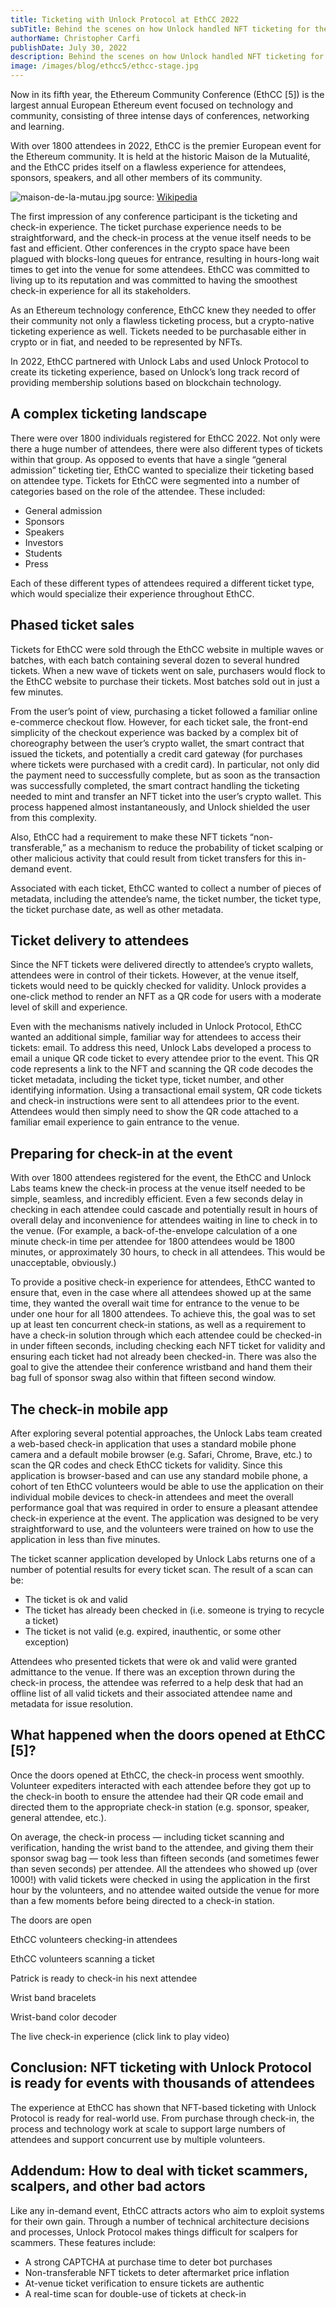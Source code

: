 ```yaml
---
title: Ticketing with Unlock Protocol at EthCC 2022
subTitle: Behind the scenes on how Unlock handled NFT ticketing for the largest European Ethereum event with 1800 attendees
authorName: Christopher Carfi
publishDate: July 30, 2022
description: Behind the scenes on how Unlock handled NFT ticketing for the largest European Ethereum event with 1800 attendees.
image: /images/blog/ethcc5/ethcc-stage.jpg
---
```


Now in its fifth year, the Ethereum Community Conference (EthCC [5]) is the largest annual European Ethereum event focused on technology and community, consisting of three intense days of conferences, networking and learning. 

With over 1800 attendees in 2022, EthCC is the premier European event for the Ethereum community. It is held at the historic Maison de la Mutualité, and the EthCC prides itself on a flawless experience for attendees, sponsors, speakers, and all other members of its community.


![maison-de-la-mutau.jpg](/images/blog/ethcc5/maison-de-la-mutau.jpg)
source: [Wikipedia](https://fr.wikipedia.org/wiki/Maison_de_la_Mutualit%C3%A9#/media/Fichier:DSC_7088-Maison-de-la-Mutau.jpg)

The first impression of any conference participant is the ticketing and check-in experience. The ticket purchase experience needs to be straightforward, and the check-in process at the venue itself needs to be fast and efficient. Other conferences in the crypto space have been plagued with blocks-long queues for entrance, resulting in hours-long wait times to get into the venue for some attendees. EthCC was committed to living up to its reputation and was committed to having the smoothest check-in experience for all its stakeholders.

As an Ethereum technology conference, EthCC knew they needed to offer their community not only a flawless ticketing process, but a crypto-native ticketing experience as well. Tickets needed to be purchasable either in crypto or in fiat, and needed to be represented by NFTs. 

In 2022, EthCC partnered with Unlock Labs and used Unlock Protocol to create its ticketing experience, based on Unlock’s long track record of providing membership solutions based on blockchain technology.

## A complex ticketing landscape

There were over 1800 individuals registered for EthCC 2022. Not only were there a huge number of attendees, there were also different types of tickets within that group. As opposed to events that have a single “general admission” ticketing tier, EthCC wanted to specialize their ticketing based on attendee type. Tickets for EthCC were segmented into a number of categories based on the role of the attendee. These included:

* General admission
* Sponsors
* Speakers
* Investors
* Students
* Press

Each of these different types of attendees required a different ticket type, which would specialize their experience throughout EthCC.

## Phased ticket sales

Tickets for EthCC were sold through the EthCC website in multiple waves or batches, with each batch containing several dozen to several hundred tickets. When a new wave of tickets went on sale, purchasers would flock to the EthCC website to purchase their tickets. Most batches sold out in just a few minutes.

From the user’s point of view, purchasing a ticket followed a familiar online e-commerce checkout flow. However, for each ticket sale, the front-end simplicity of the checkout experience was backed by a complex bit of choreography between the user’s crypto wallet, the smart contract that issued the tickets, and potentially a credit card gateway (for purchases where tickets were purchased with a credit card). In particular, not only did the payment need to successfully complete, but as soon as the transaction was successfully completed, the smart contract handling the ticketing needed to mint and transfer an NFT ticket into the user’s crypto wallet. This process happened almost instantaneously, and Unlock shielded the user from this complexity.

Also, EthCC had a requirement to make these NFT tickets “non-transferable,” as a mechanism to reduce the probability of ticket scalping or other malicious activity that could result from ticket transfers for this in-demand event. 

Associated with each ticket, EthCC wanted to collect a number of pieces of metadata, including the attendee’s name, the ticket number, the ticket type, the ticket purchase date, as well as other metadata.

## Ticket delivery to attendees

Since the NFT tickets were delivered directly to attendee’s crypto wallets, attendees were in control of their tickets. However, at the venue itself, tickets would need to be quickly checked for validity. Unlock provides a one-click method to render an NFT as a QR code for users with a moderate level of skill and experience.

Even with the mechanisms natively included in Unlock Protocol, EthCC wanted an additional simple, familiar way for attendees to access their tickets: email. To address this need, Unlock Labs developed a process to email a unique QR code ticket to every attendee prior to the event. This QR code represents a link to the NFT and scanning the QR code decodes the ticket metadata, including the ticket type, ticket number, and other identifying information. Using a transactional email system, QR code tickets and check-in instructions were sent to all attendees prior to the event. Attendees would then simply need to show the QR code attached to a familiar email experience to gain entrance to the venue.

## Preparing for check-in at the event

With over 1800 attendees registered for the event, the EthCC and Unlock Labs teams knew the check-in process at the venue itself needed to be simple, seamless, and incredibly efficient. Even a few seconds delay in checking in each attendee could cascade and potentially result in hours of overall delay and inconvenience for attendees waiting in line to check in to the venue. (For example, a back-of-the-envelope calculation of a one minute check-in time per attendee for 1800 attendees would be 1800 minutes, or approximately 30 hours, to check in all attendees. This would be unacceptable, obviously.)

To provide a positive check-in experience for attendees, EthCC wanted to ensure that, even in the case where all attendees showed up at the same time, they wanted the overall wait time for entrance to the venue to be under one hour for all 1800 attendees. To achieve this, the goal was to set up at least ten concurrent check-in stations, as well as a requirement to have a check-in solution through which each attendee could be checked-in in under fifteen seconds, including checking each NFT ticket for validity and ensuring each ticket had not already been checked-in. There was also the goal to give the attendee their conference wristband and hand them their bag full of sponsor swag also within that fifteen second window.

## The check-in mobile app

After exploring several potential approaches, the Unlock Labs team created a web-based check-in application that uses a standard mobile phone camera and a default mobile browser (e.g. Safari, Chrome, Brave, etc.) to scan the QR codes and check EthCC tickets for validity. Since this application is browser-based and can use any standard mobile phone, a cohort of ten EthCC volunteers would be able to use the application on their individual mobile devices to check-in attendees and meet the overall performance goal that was required in order to ensure a pleasant attendee check-in experience at the event. The application was designed to be very straightforward to use, and the volunteers were trained on how to use the application in less than five minutes.

The ticket scanner application developed by Unlock Labs returns one of a number of potential results for every ticket scan. The result of a scan can be:

* The ticket is ok and valid
* The ticket has already been checked in (i.e. someone is trying to recycle a ticket)
* The ticket is not valid (e.g. expired, inauthentic, or some other exception)

Attendees who presented tickets that were ok and valid were granted admittance to the venue. If there was an exception thrown during the check-in process, the attendee was referred to a help desk that had an offline list of all valid tickets and their associated attendee name and metadata for issue resolution.

## What happened when the doors opened at EthCC [5]?

Once the doors opened at EthCC, the check-in process went smoothly. Volunteer expediters interacted with each attendee before they got up to the check-in booth to ensure the attendee had their QR code email and directed them to the appropriate check-in station (e.g. sponsor, speaker, general attendee, etc.).

On average, the check-in process — including ticket scanning and verification, handing the wrist band to the attendee, and giving them their sponsor swag bag — took less than fifteen seconds (and sometimes fewer than seven seconds) per attendee. All the attendees who showed up (over 1000!) with valid tickets were checked in using the application in the first hour by the volunteers, and no attendee waited outside the venue for more than a few moments before being directed to a check-in station.


The doors are open


EthCC volunteers checking-in attendees


EthCC volunteers scanning a ticket


Patrick is ready to check-in his next attendee


Wrist band bracelets


Wrist-band color decoder


The live check-in experience (click link to play video)


## Conclusion: NFT ticketing with Unlock Protocol is ready for events with thousands of attendees

The experience at EthCC has shown that NFT-based ticketing with Unlock Protocol is ready for real-world use. From purchase through check-in, the process and technology work at scale to support large numbers of attendees and support concurrent use by multiple volunteers. 

## Addendum: How to deal with ticket scammers, scalpers, and other bad actors

Like any in-demand event, EthCC attracts actors who aim to exploit systems for their own gain. Through a number of technical architecture decisions and processes, Unlock Protocol makes things difficult for scalpers for scammers. These features include:

* A strong CAPTCHA at purchase time to deter bot purchases
* Non-transferable NFT tickets to deter aftermarket price inflation
* At-venue ticket verification to ensure tickets are authentic
* A real-time scan for double-use of tickets at check-in

